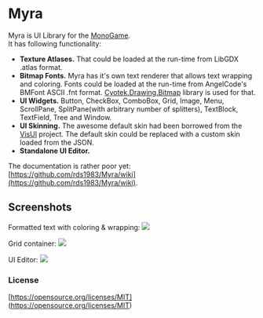 # Myra

Myra is UI Library for the [MonoGame](http://www.monogame.net/).  
It has following functionality:
* **Texture Atlases.** That could be loaded at the run-time from LibGDX .atlas format.
* **Bitmap Fonts.** Myra has it's own text renderer that allows text wrapping and coloring. Fonts could be loaded at the run-time from AngelCode's BMFont ASCII .fnt format. [Cyotek.Drawing.Bitmap](https://github.com/cyotek/Cyotek.Drawing.BitmapFont) library is used for that.
* **UI Widgets.** Button, CheckBox, ComboBox, Grid, Image, Menu, ScrollPane, SplitPane(with arbitrary number of splitters), TextBlock, TextField, Tree and Window.
* **UI Skinning.** The awesome default skin had been borrowed from the [VisUI](https://github.com/kotcrab/vis-editor/wiki/VisUI) project. The default skin could be replaced with a custom skin loaded from the JSON.
* **Standalone UI Editor.**

The documentation is rather poor yet: [https://github.com/rds1983/Myra/wiki](https://github.com/rds1983/Myra/wiki).

## Screenshots
Formatted text with coloring & wrapping:
![](https://raw.githubusercontent.com/rds1983/Myra/master/Screenshots/FormattedTextSample.png)

Grid container:
![](https://raw.githubusercontent.com/rds1983/Myra/master/Screenshots/GridSample.png)

UI Editor:
![](https://raw.githubusercontent.com/rds1983/Myra/master/Screenshots/UIEditor_12_02_2017.png)

### License
[https://opensource.org/licenses/MIT] (https://opensource.org/licenses/MIT)